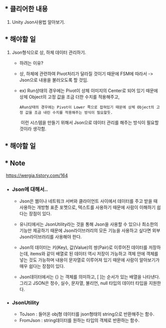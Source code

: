 ## * 클리어한 내용

1. Unity Json사용법 알아보기.



## * 해야할 일

1. Json형식으로 상, 하체 데이터 관리하기.

   - 하려는 이유?

   - 상, 하체에 관련하여 Pivot처리가 달라질 것이기 때문에 FSM에 따라서 -> Json으로 내용을 불러오도록 할 것임. 

   - ex)  Run상태의 경우에는 Pivot이 상체 이미지의 Center로 되어 있기 때문에 상체 Object의 고정 값을 조금 더한 수치를 적용해주고,

       	 ARun상태의 경우에는 Pivot이 Lower 쪽으로 잡혀있기 때문에 상체 Object의 고정 값을 조금 내린 수치를 적용해주는 방식이 필요할듯.

     ​	   이런 시스템을 만들기 위해서 Json으로 데이터 관리를 해주는 방식이 필요할 것이라 생각함.

     

## * 해야할 일



## * Note

​	https://wergia.tistory.com/164

- ### Json에 대해서..

  - Json은 웹이나 네트워크 서버와 클라이언트 사이에서 데이터를 주고 받을 때 사용하는 개방형 표준 포멧으로, 텍스트를 사용하기 때문에 사람이 이해하기 쉽다는 장점이 있다.
  - 유니티에서는 JsonUtility라는 것을 통해 Json을 사용할 수 있으나 최소한의 기능만 제공하기 때문에 Json라이브러리의 모든 기능을 사용하고 싶다면 외부 Json라이브러리를 사용해야 한다.

  - Json의 데이터는 키(Key), 값(Value)의 쌍(Pair)로 이루어진 데이터를 저장하는데, items와 같이 배열로 된 데이터 역시 저장이 가능하고 객체 안에 객체를 넣는 것도 가능하며 내용이 문자열로 이루어져 있기 때문에 사람이 알아보기가 매우 쉽다는 장점이 있다.
  - Json데이터에서는 {} 는 객체를 의미하고, [ ]는 순서가 있는 배열을 나타낸다. 그리고 JSON은 정수, 실수, 문자열, 불리언, null 타입의 데이터 타입을 지원한다.



* ### JsonUtility

  * ToJson : 들어온 obj형 데이터를 json형태의 string으로 반환해주는 함수.
  * FromJson :  string데이터를 원하는 타입의 객체로 반환하는 함수.

